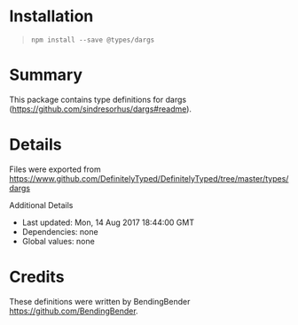 # Installation
> `npm install --save @types/dargs`

# Summary
This package contains type definitions for dargs (https://github.com/sindresorhus/dargs#readme).

# Details
Files were exported from https://www.github.com/DefinitelyTyped/DefinitelyTyped/tree/master/types/dargs

Additional Details
 * Last updated: Mon, 14 Aug 2017 18:44:00 GMT
 * Dependencies: none
 * Global values: none

# Credits
These definitions were written by BendingBender <https://github.com/BendingBender>.
